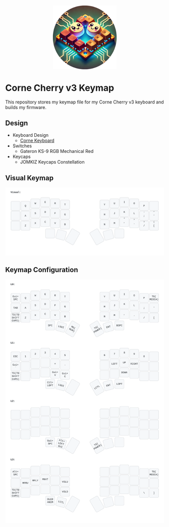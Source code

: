 <p align="center">
    <img src="./imgs/corne_cherry_logo.png" width="40%" />
</p>

# Corne Cherry v3 Keymap

This repository stores my keymap file for my Corne Cherry v3 keyboard and builds my firmware.

## Design
- Keyboard Design
    - [Corne Keyboard](https://github.com/foostan/crkbd/tree/v3-final)
- Switches
    - Gateron KS-9 RGB Mechanical Red
- Keycaps
    - JOMKIZ Keycaps Constellation

## Visual Keymap

<img src="./imgs/visual_keymap.svg" />

## Keymap Configuration

<img src="./imgs/corne_keymap.svg" />
